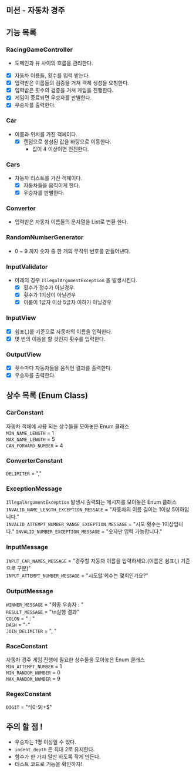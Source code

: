 ## 미션 - 자동차 경주
## 기능 목록
### RacingGameController
- 도메인과 뷰 사이의 흐름을 관리한다.
- [x] 자동차 이름들, 횟수를 입력 받는다.
- [x] 입력받은 이름들의 검증을 거쳐 객체 생성을 요청한다.
- [x] 입력받은 횟수의 검증을 거쳐 게임을 진행한다.
- [x] 게임이 종료되면 우승자를 판별한다.
- [x] 우승자를 출력한다.
### Car
- 이름과 위치를 가진 객체이다.
  - [x] 랜덤으로 생성된 값을 바탕으로 이동한다.
    - 값이 4 이상이면 전진한다.
### Cars
- 자동차 리스트를 가진 객체이다.
  - [x] 자동차들을 움직이게 한다.
  - [x] 우승자를 판별한다.
### Converter
- 입력받은 자동차 이름들의 문자열을 List로 변환 한다.
### RandomNumberGenerator
- 0 ~ 9 까지 숫자 중 한 개의 무작위 번호를 만들어낸다.
### InputValidator
- 아래의 경우 `IllegalArgumentException` 을 발생시킨다.
  - [x] 횟수가 정수가 아닐경우
  - [x] 횟수가 1이상이 아닐경우
  - [x] 이름이 1글자 이상 5글자 이하가 아닐경우
### InputView
- [x] 쉼표(,)를 기준으로 자동차의 이름을 입력한다.
- [x] 몇 번의 이동을 할 것인지 횟수를 입력한다.
### OutputView
- [x] 횟수마다 자동차들을 움직인 결과를 출력한다.
- [x] 우승자를 출력한다.

## 상수 목록 (Enum Class)
### CarConstant
자동차 객체에 사용 되는 상수들을 모아놓은 Enum 클래스   
`MIN_NAME_LENGTH` = 1   
`MAX_NAME_LENGTH` = 5  
`CAN_FORWARD_NUMBER` = 4
### ConverterConstant
`DELIMITER` = ","   
### ExceptionMessage
`IllegalArgumentException` 발생시 출력되는 메시지를 모아놓은 Enum 클래스
`INVALID_NAME_LENGTH_EXCEPTION_MESSAGE` = "자동차의 이름 길이는 1이상 5이하입니다."  
`INVALID_ATTEMPT_NUMBER_RANGE_EXCEPTION_MESSAGE` = "시도 횟수는 1이상입니다."
`INVALID_NUMBER_EXCEPTION_MESSAGE` = "숫자만 입력 가능합니다."
### InputMessage
`INPUT_CAR_NAMES_MESSAGE` = "경주할 자동차 이름을 입력하세요.(이름은 쉼표(,) 기준으로 구분)"   
`INPUT_ATTEMPT_NUMBER_MESSAGE` = "시도할 회수는 몇회인가요?"
### OutputMessage
`WINNER_MESSAGE` = "최종 우승자 : "   
`RESULT_MESSAGE` = "\n실행 결과"   
`COLON` = " : "   
`DASH` = "-"   
`JOIN_DELIMITER` = ", "
### RaceConstant
자동차 경주 게임 진행에 필요한 상수들을 모아놓은 Enum 클래스   
`MIN_ATTEMPT_NUMBER` = 1      
`MIN_RANDOM_NUMBER` = 0   
`MAX_RANDOM_NUMBER` = 9
### RegexConstant
`DIGIT` = "^[0-9]+$"

## 주의 할 점 !
- 우승자는 1명 이상일 수 있다.
- `indent depth` 은 최대 2로 유지한다.
- 함수가 한 가지 일만 하도록 작게 만든다.
- 테스트 코드로 기능을 확인하자!
